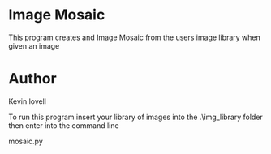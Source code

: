 # Image Mosaic
This program creates and Image Mosaic from the users image library when given an image

# Author
Kevin lovell

To run this program insert your library of images into the .\img_library folder then enter into the command line

mosaic.py <path to image file>

